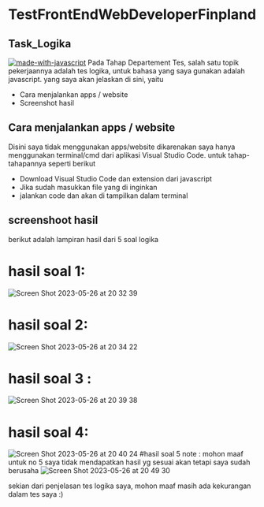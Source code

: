 # TestFrontEndWebDeveloperFinpland
## Task_Logika
[![made-with-javascript](https://img.shields.io/badge/Made%20with-JavaScript-1f425f.svg)](https://www.javascript.com)
Pada Tahap Departement Tes, salah satu topik pekerjaannya adalah tes logika, untuk bahasa yang saya gunakan adalah javascript. yang saya akan jelaskan di sini, yaitu

-	Cara menjalankan apps / website
-	Screenshot hasil


## Cara menjalankan apps / website
Disini saya tidak menggunakan apps/website dikarenakan saya hanya menggunakan terminal/cmd dari aplikasi Visual Studio Code. untuk tahap-tahapannya seperti berikut

- Download Visual Studio Code dan extension dari javascript
- Jika sudah masukkan file yang di inginkan
- jalankan code dan akan di tampilkan dalam terminal

## screenshoot hasil 
berikut adalah lampiran hasil dari 5 soal logika
# hasil soal 1: 
![Screen Shot 2023-05-26 at 20 32 39](https://github.com/SalsaArifahZakkiya/Test_Logika/assets/101571356/b538e824-89ce-4862-a394-64b7b0aef4a7)
# hasil soal 2:
![Screen Shot 2023-05-26 at 20 34 22](https://github.com/SalsaArifahZakkiya/Test_Logika/assets/101571356/7e75791c-0f6a-47b2-9992-5f95b4978e61)
# hasil soal 3 :
![Screen Shot 2023-05-26 at 20 39 38](https://github.com/SalsaArifahZakkiya/Test_Logika/assets/101571356/b43f06a1-598f-4e65-921e-1405bf62b205)
# hasil soal 4:
![Screen Shot 2023-05-26 at 20 40 24](https://github.com/SalsaArifahZakkiya/Test_Logika/assets/101571356/6c1f5871-8b0b-42b8-a232-194f9554a7eb)
#hasil soal 5 
note : mohon maaf untuk no 5 saya tidak mendapatkan hasil yg sesuai akan tetapi saya sudah berusaha
![Screen Shot 2023-05-26 at 20 49 30](https://github.com/SalsaArifahZakkiya/Test_Logika/assets/101571356/68562335-4d9b-408f-8509-372c07ca0c08)

sekian dari penjelasan tes logika saya, mohon maaf masih ada kekurangan dalam tes saya :)